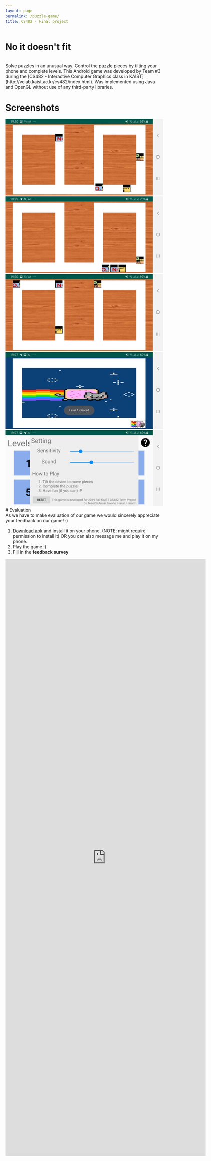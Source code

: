 ```yaml
---
layout: page
permalink: /puzzle-game/
title: CS482 - Final project
---
```


# No it doesn't fit
<br/>
Solve puzzles in an unusual way. Control the puzzle pieces by tilting your phone and complete levels. This Android game was developed by Team #3 during the [CS482 - Interactive Computer Graphics class in KAIST](http://vclab.kaist.ac.kr/cs482/index.html). Was implemented using Java and OpenGL without use of any third-party libraries.

# Screenshots
<div class="img-row">
<img class="col three" src="img/screenshot1.jpg"/>
</div>
<div class="img-row">
</div>
<img class="col three" src="img/screenshot2.jpg"/>
</div>
<div class="img-row">
<img class="col three" src="img/screenshot3.jpg"/>
</div>
<div class="img-row">
<img class="col three" src="img/screenshot4.jpg"/>
</div>
<div class="img-row">
<img class="col three" src="img/screenshot5.jpg"/>
</div>
# Evaluation
<br/>
As we have to make evaluation of our game we would sincerely appreciate your feedback on our game! :)

1. [Download apk](static/game.apk) and install it on your phone. (NOTE: might require permission to install it) OR you can also message me and play it on my phone.
1. Play the game :)
1. Fill in the **feedback survey**

<iframe src="https://docs.google.com/forms/d/e/1FAIpQLSfyCgvM4Nv3qx9ZcHkMeoB7JvQozZEViCO1ekcYUC0-uw2R2Q/viewform?embedded=true" width="640" height="1902" frameborder="0" marginheight="0" marginwidth="0">Loading…</iframe>
